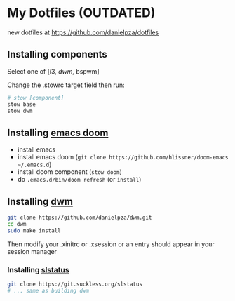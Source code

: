 # My Dotfiles (OUTDATED)

new dotfiles at https://github.com/danielpza/dotfiles

## Installing components

Select one of [i3, *dwm*, bspwm]

Change the .stowrc target field then run:

``` sh
# stow [component]
stow base
stow dwm
```

## Installing [emacs doom](https://github.com/hlissner/doom-emacs)

- install emacs
- install emacs doom (`git clone https://github.com/hlissner/doom-emacs ~/.emacs.d`)
- install doom component (`stow doom`)
- do `.emacs.d/bin/doom refresh` (or `install`)

## Installing [dwm](https://dwm.suckless.org/)

``` sh
git clone https://github.com/danielpza/dwm.git
cd dwm
sudo make install
```

Then modify your .xinitrc or .xsession or an entry should appear in your session manager

### Installing [slstatus](https://tools.suckless.org/slstatus/)

```sh
git clone https://git.suckless.org/slstatus
# ... same as building dwm
```
